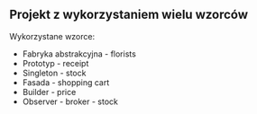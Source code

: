## Projekt z wykorzystaniem wielu wzorców  
 Wykorzystane wzorce:
 * Fabryka abstrakcyjna - florists
 * Prototyp - receipt
 * Singleton - stock
 * Fasada - shopping cart
 * Builder - price
 * Observer - broker - stock
